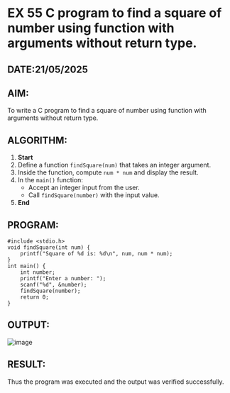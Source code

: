 # EX 55 C program to find a square of number using function with arguments without return type.
## DATE:21/05/2025
## AIM:
To write a C program to find a square of number using function with arguments without return type.

## ALGORITHM:

1. **Start**  
2. Define a function `findSquare(num)` that takes an integer argument.  
3. Inside the function, compute `num * num` and display the result.  
4. In the `main()` function:  
   - Accept an integer input from the user.  
   - Call `findSquare(number)` with the input value.  
5. **End**  


## PROGRAM:
```
#include <stdio.h>
void findSquare(int num) {
    printf("Square of %d is: %d\n", num, num * num);
}
int main() {
    int number;
    printf("Enter a number: ");
    scanf("%d", &number);
    findSquare(number);
    return 0;
}
```

## OUTPUT:
![image](https://github.com/user-attachments/assets/417382e7-5233-4f85-af71-e0b854b57f79)



## RESULT:
Thus the program was executed and the output was verified successfully.

